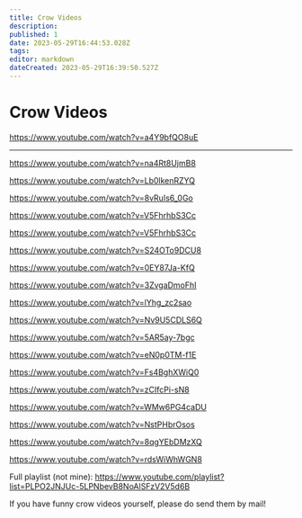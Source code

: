 ```yaml
---
title: Crow Videos
description: 
published: 1
date: 2023-05-29T16:44:53.028Z
tags: 
editor: markdown
dateCreated: 2023-05-29T16:39:50.527Z
---
```


# Crow Videos
https://www.youtube.com/watch?v=a4Y9bfQO8uE

---

https://www.youtube.com/watch?v=na4Rt8UjmB8

https://www.youtube.com/watch?v=Lb0lkenRZYQ

https://www.youtube.com/watch?v=8vRuIs6_0Go

https://www.youtube.com/watch?v=V5FhrhbS3Cc

https://www.youtube.com/watch?v=V5FhrhbS3Cc

https://www.youtube.com/watch?v=S24OTo9DCU8

https://www.youtube.com/watch?v=0EY87Ja-KfQ

https://www.youtube.com/watch?v=3ZvgaDmoFhI

https://www.youtube.com/watch?v=lYhg_zc2sao

https://www.youtube.com/watch?v=Nv9U5CDLS6Q

https://www.youtube.com/watch?v=5AR5ay-7bgc

https://www.youtube.com/watch?v=eN0p0TM-f1E

https://www.youtube.com/watch?v=Fs4BghXWiQ0

https://www.youtube.com/watch?v=zCIfcPi-sN8

https://www.youtube.com/watch?v=WMw6PG4caDU

https://www.youtube.com/watch?v=NstPHbrOsos

https://www.youtube.com/watch?v=8qgYEbDMzXQ

https://www.youtube.com/watch?v=rdsWiWhWGN8

Full playlist (not mine): https://www.youtube.com/playlist?list=PLPO2JNJUc-5LPNbevB8NoAlSFzV2V5d6B

If you have funny crow videos yourself, please do send them by mail!